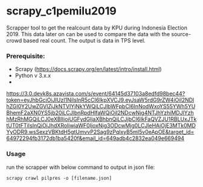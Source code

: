 # scrapy_c1pemilu2019

Scrapper tool to get the realcount data by KPU during Indonesia Election 2019. This data later on can be used to compare the data with the source-crowd based real count.
The output is data in TPS level.

### Prerequisite:
- Scrapy (https://docs.scrapy.org/en/latest/intro/install.html)
- Python v 3.x.x
- 
https://3.0.devk8s.azavista.com/s/event/64145d37103a8edfd98bec44?token=eyJhbGciOiJIUzI1NiIsInR5cCI6IkpXVCJ9.eyJsaW5rdG9rZW4iOiI2NDlhZGI0Y2UwZGVlZjJkNTVlYjNkYWQiLCJlbWFpbCI6InNodWxoYS55YWh5YUBhemF2aXN0YS5jb20iLCJlbnRpdHlfaWQiOiI2NDcwNjg4NTJhYzhiMDJlYzhhMzRhMGQiLCJ0eXBlIjoiUGFydGljaXBhbnQiLCJjbCI6IkFaQVZJU1RBLUxJTktUT0tFTiIsInQiOiJhdXRoIiwiaWF0IjoxNjg3ODcwMjg0LCJleHAiOjE3MTk0MDYyODR9.wsSexzVBKtdH5gtUmvvP2Sag9zPqlxyB5mI5v0eApOE&target_id=64972294fb3172db1ba5420f&email_id=649adb4c2832ea049e669494
### Usage
run the scrapper with below command to output in json file:

``
scrapy crawl pilpres -o [filename.json]
``

